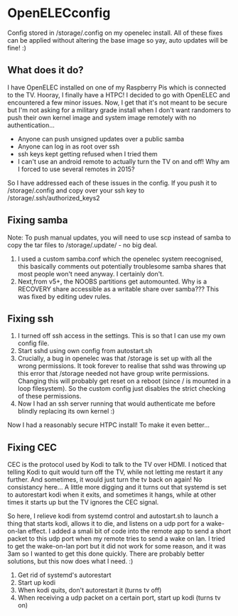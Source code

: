 # OpenELECconfig
Config stored in /storage/.config on my openelec install. All of these fixes can be applied without altering the base image so yay, auto updates will be fine! :)

## What does it do?
I have OpenELEC installed on one of my Raspberry Pis which is connected to the TV. Hooray, I finally have a HTPC! I decided to go with OpenELEC and encountered a few minor issues. Now, I get that it's not meant to be secure but I'm not asking for a military grade install when I don't want randomers to push their own kernel image and system image remotely with no authentication...

 - Anyone can push unsigned updates over a public samba
 - Anyone can log in as root over ssh
 - ssh keys kept getting refused when I tried them
 - I can't use an android remote to actually turn the TV on and off! Why am I forced to use several remotes in 2015?

So I have addressed each of these issues in the config. If you push it to /storage/.config and copy over your ssh key to /storage/.ssh/authorized_keys2

## Fixing samba
Note: To push manual updates, you will need to use scp instead of samba to copy the tar files to /storage/.update/ - no big deal.
1. I used a custom samba.conf which the openelec system reecognised, this basically comments out potentially troublesome samba shares that most people won't need anyway. I certainly don't.
2. Next,from v5+, the NOOBS partitions get automounted. Why is a RECOVERY share accessible as a writable share over samba??? This was fixed by editing udev rules.

## Fixing ssh
1. I turned off ssh access in the settings. This is so that I can use my own config file.
2. Start sshd using own config from autostart.sh
3. Crucially, a bug in openelec was that /storage is set up with all the wrong permissions. It took forever to realise that sshd was throwing up this error that /storage needed not have group write permissions. Changing this will probably get reset on a reboot (since / is mounted in a loop filesystem). So the custom config just disables the strict checking of these permissions.
4. Now I had an ssh server running that would authenticate me before blindly replacing its own kernel :)

Now I had a reasonably secure HTPC install! To make it even better...

##  Fixing CEC
CEC is the protocol used by Kodi to talk to the TV over HDMI. I noticed that telling Kodi to quit would turn off the TV, while not letting me restart it any further. And sometimes, it would just turn the tv back on again! No consistancy here... A little more digging and it turns out that systemd is set to autorestart kodi when it exits, and sometimes it hangs, while at other times it starts up but the TV ignores the CEC signal.

So here, I relieve kodi from systemd control and autostart.sh to launch a thing that starts kodi, allows it to die, and listens on a udp port for a wake-on-lan effect. I added a smali bit of code into the remote app to send a short packet to this udp port when my remote tries to send a wake on lan. I tried to get the wake-on-lan port but it did not work for some reason, and it was 3am so I wanted to get this done quickly. There are probably better solutions, but this now does what I need. :)

1. Get rid of systemd's autorestart
2. Start up kodi
3. When kodi quits, don't autorestart it (turns tv off)
4. When receiving a udp packet on a certain port, start up kodi (turns tv on)
